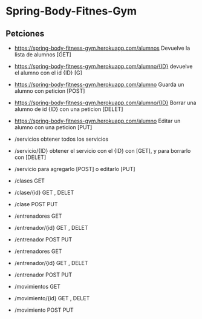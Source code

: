 # Spring-Body-Fitnes-Gym

## Petciones
- https://spring-body-fitness-gym.herokuapp.com/alumnos  Devuelve la lista de alumnos [GET]
- https://spring-body-fitness-gym.herokuapp.com/alumno/{ID} devuelve el alumno con el id {ID} [G]
- https://spring-body-fitness-gym.herokuapp.com/alumno Guarda un alumno con peticion [POST]
- https://spring-body-fitness-gym.herokuapp.com/alumno/{ID} Borrar una alumno de id {ID} con una peticion [DELET]
- https://spring-body-fitness-gym.herokuapp.com/alumno Editar un alumno con una peticion [PUT]

- /servicios obtener todos los servicios
- /servicio/{ID} obtener el servicio con el {ID} con [GET], y para borrarlo con [DELET]
- /servicio para agregarlo [POST] o editarlo [PUT]

- /clases GET
- /clase/{id} GET , DELET
- /clase POST PUT

- /entrenadores GET
- /entrenador/{id} GET , DELET
- /entrenador POST PUT

- /entrenadores GET
- /entrenador/{id} GET , DELET
- /entrenador POST PUT

- /movimientos GET
- /movimiento/{id} GET , DELET
- /movimiento POST PUT

